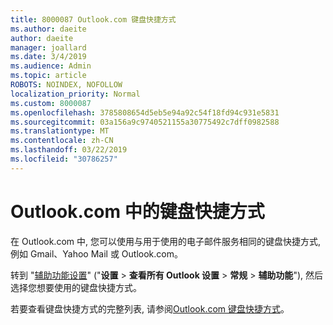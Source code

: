 ```yaml
---
title: 8000087 Outlook.com 键盘快捷方式
ms.author: daeite
author: daeite
manager: joallard
ms.date: 3/4/2019
ms.audience: Admin
ms.topic: article
ROBOTS: NOINDEX, NOFOLLOW
localization_priority: Normal
ms.custom: 8000087
ms.openlocfilehash: 3785808654d5eb5e94a92c54f18fd94c931e5831
ms.sourcegitcommit: 03a156a9c9740521155a30775492c7dff0982588
ms.translationtype: MT
ms.contentlocale: zh-CN
ms.lasthandoff: 03/22/2019
ms.locfileid: "30786257"
---
```

# <a name="keyboard-shortcuts-in-outlookcom"></a>Outlook.com 中的键盘快捷方式

在 Outlook.com 中, 您可以使用与用于使用的电子邮件服务相同的键盘快捷方式, 例如 Gmail、Yahoo Mail 或 Outlook.com。

转到 "[辅助功能设置](https://go.microsoft.com/fwlink/?linkid=2080840)" ("**设置** > **查看所有 Outlook 设置** > **常规** > **辅助功能**"), 然后选择您想要使用的键盘快捷方式。

若要查看键盘快捷方式的完整列表, 请参阅[Outlook.com 键盘快捷方式](https://support.office.com/article/708d907e-4398-4fc6-9a9a-4fc72bccec16)。